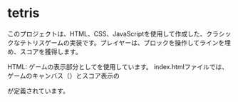 # tetris
このプロジェクトは、HTML、CSS、JavaScriptを使用して作成した、クラシックなテトリスゲームの実装です。プレイヤーは、ブロックを操作してラインを埋め、スコアを獲得します。

HTML: ゲームの表示部分として<canvas>を使用しています。
index.htmlファイルでは、ゲームのキャンバス（<canvas>）とスコア表示の<div>が定義されています。<script>タグでtetris.jsを読み込んで、ゲームのロジックを実行します。

CSS: ゲームのデザインを調整し、中央に配置されるようにしています。
ゲーム画面のスタイルを設定しています。<body>タグはゲームを中央に配置し、背景色を変更しています。#scoreはスコア表示用の位置を調整しています。

JavaScript: ゲームのロジック（ブロックの移動、回転、ライン消去など）を担当しています。
gameBoardというキャンバスを使用してゲームを描画し、ブロックを操作するためのロジックを定義しています。ゲームの進行、スコア更新、ライン消去、ブロックの回転などを管理しています。
